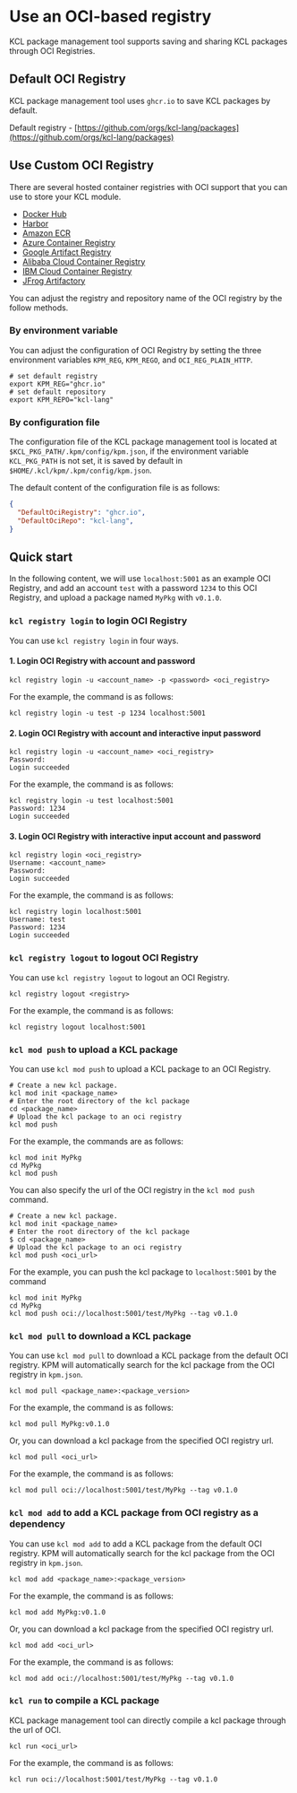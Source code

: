# Use an OCI-based registry

KCL package management tool supports saving and sharing KCL packages through OCI Registries.

## Default OCI Registry

KCL package management tool uses `ghcr.io` to save KCL packages by default.

Default registry - [https://github.com/orgs/kcl-lang/packages](https://github.com/orgs/kcl-lang/packages)

## Use Custom OCI Registry

There are several hosted container registries with OCI support that you can use to store your KCL module.

- [Docker Hub](https://docs.docker.com/docker-hub/oci-artifacts/)
- [Harbor](https://goharbor.io/docs/main/administration/user-defined-oci-artifact/)
- [Amazon ECR](https://docs.aws.amazon.com/AmazonECR/latest/userguide/push-oci-artifact.html)
- [Azure Container Registry](https://learn.microsoft.com/azure/container-registry/container-registry-oci-artifacts)
- [Google Artifact Registry](https://cloud.google.com/artifact-registry/docs/helm/manage-charts)
- [Alibaba Cloud Container Registry](https://help.aliyun.com/acr/)
- [IBM Cloud Container Registry](https://cloud.ibm.com/docs/Registry)
- [JFrog Artifactory](https://jfrog.com/help/r/jfrog-artifactory-documentation/docker-registry)

You can adjust the registry and repository name of the OCI registry by the follow methods.

### By environment variable

You can adjust the configuration of OCI Registry by setting the three environment variables `KPM_REG`, `KPM_REGO`, and `OCI_REG_PLAIN_HTTP`.

```shell
# set default registry
export KPM_REG="ghcr.io"
# set default repository
export KPM_REPO="kcl-lang"
```

### By configuration file

The configuration file of the KCL package management tool is located at `$KCL_PKG_PATH/.kpm/config/kpm.json`, if the environment variable `KCL_PKG_PATH` is not set, it is saved by default in `$HOME/.kcl/kpm/.kpm/config/kpm.json`.

The default content of the configuration file is as follows:

```json
{
  "DefaultOciRegistry": "ghcr.io",
  "DefaultOciRepo": "kcl-lang",
}
```

## Quick start

In the following content, we will use `localhost:5001` as an example OCI Registry, and add an account `test` with a password `1234` to this OCI Registry, and upload a package named `MyPkg` with `v0.1.0`.

### `kcl registry login` to login OCI Registry

You can use `kcl registry login` in four ways.

#### 1. Login OCI Registry with account and password

```shell
kcl registry login -u <account_name> -p <password> <oci_registry>
```

For the example, the command is as follows:

```shell
kcl registry login -u test -p 1234 localhost:5001
```

#### 2. Login OCI Registry with account and interactive input password

```shell
kcl registry login -u <account_name> <oci_registry>
Password:
Login succeeded
```

For the example, the command is as follows:

```shell
kcl registry login -u test localhost:5001
Password: 1234
Login succeeded
```

#### 3. Login OCI Registry with interactive input account and password

```shell
kcl registry login <oci_registry>
Username: <account_name>
Password:
Login succeeded
```

For the example, the command is as follows:

```shell
kcl registry login localhost:5001
Username: test
Password: 1234
Login succeeded
```

### `kcl registry logout` to logout OCI Registry

You can use `kcl registry logout` to logout an OCI Registry.

```shell
kcl registry logout <registry>
```

For the example, the command is as follows:

```shell
kcl registry logout localhost:5001
```

### `kcl mod push` to upload a KCL package

You can use `kcl mod push` to upload a KCL package to an OCI Registry.

```shell
# Create a new kcl package.
kcl mod init <package_name>
# Enter the root directory of the kcl package
cd <package_name>
# Upload the kcl package to an oci registry
kcl mod push
```

For the example, the commands are as follows:

```shell
kcl mod init MyPkg
cd MyPkg
kcl mod push
```

You can also specify the url of the OCI registry in the `kcl mod push` command.

```shell
# Create a new kcl package.
kcl mod init <package_name>
# Enter the root directory of the kcl package
$ cd <package_name>
# Upload the kcl package to an oci registry
kcl mod push <oci_url>
```

For the example, you can push the kcl package to `localhost:5001` by the command

```shell
kcl mod init MyPkg
cd MyPkg
kcl mod push oci://localhost:5001/test/MyPkg --tag v0.1.0
```

### `kcl mod pull` to download a KCL package

You can use `kcl mod pull` to download a KCL package from the default OCI registry. KPM will automatically search for the kcl package from the OCI registry in `kpm.json`.

```shell
kcl mod pull <package_name>:<package_version>
```

For the example, the command is as follows:

```shell
kcl mod pull MyPkg:v0.1.0
```

Or, you can download a kcl package from the specified OCI registry url.

```shell
kcl mod pull <oci_url>
```

For the example, the command is as follows:

```shell
kcl mod pull oci://localhost:5001/test/MyPkg --tag v0.1.0
```

### `kcl mod add` to add a KCL package from OCI registry as a dependency

You can use `kcl mod add` to add a KCL package from the default OCI registry. KPM will automatically search for the kcl package from the OCI registry in `kpm.json`.

```shell
kcl mod add <package_name>:<package_version>
```

For the example, the command is as follows:

```shell
kcl mod add MyPkg:v0.1.0
```

Or, you can download a kcl package from the specified OCI registry url.

```shell
kcl mod add <oci_url>
```

For the example, the command is as follows:

```shell
kcl mod add oci://localhost:5001/test/MyPkg --tag v0.1.0
```

### `kcl run` to compile a KCL package

KCL package management tool can directly compile a kcl package through the url of OCI.

```shell
kcl run <oci_url>
```

For the example, the command is as follows:

```shell
kcl run oci://localhost:5001/test/MyPkg --tag v0.1.0
```
